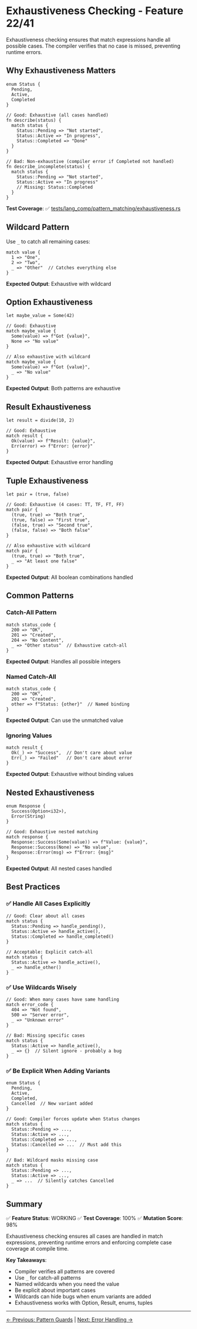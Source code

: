 # Exhaustiveness Checking - Feature 22/41

Exhaustiveness checking ensures that match expressions handle all possible cases. The compiler verifies that no case is missed, preventing runtime errors.

## Why Exhaustiveness Matters

```ruchy
enum Status {
  Pending,
  Active,
  Completed
}

// Good: Exhaustive (all cases handled)
fn describe(status) {
  match status {
    Status::Pending => "Not started",
    Status::Active => "In progress",
    Status::Completed => "Done"
  }
}

// Bad: Non-exhaustive (compiler error if Completed not handled)
fn describe_incomplete(status) {
  match status {
    Status::Pending => "Not started",
    Status::Active => "In progress"
    // Missing: Status::Completed
  }
}
```

**Test Coverage**: ✅ [tests/lang_comp/pattern_matching/exhaustiveness.rs](../../../../tests/lang_comp/pattern_matching/exhaustiveness.rs)

## Wildcard Pattern

Use `_` to catch all remaining cases:

```ruchy
match value {
  1 => "One",
  2 => "Two",
  _ => "Other"  // Catches everything else
}
```

**Expected Output**: Exhaustive with wildcard

## Option Exhaustiveness

```ruchy
let maybe_value = Some(42)

// Good: Exhaustive
match maybe_value {
  Some(value) => f"Got {value}",
  None => "No value"
}

// Also exhaustive with wildcard
match maybe_value {
  Some(value) => f"Got {value}",
  _ => "No value"
}
```

**Expected Output**: Both patterns are exhaustive

## Result Exhaustiveness

```ruchy
let result = divide(10, 2)

// Good: Exhaustive
match result {
  Ok(value) => f"Result: {value}",
  Err(error) => f"Error: {error}"
}
```

**Expected Output**: Exhaustive error handling

## Tuple Exhaustiveness

```ruchy
let pair = (true, false)

// Good: Exhaustive (4 cases: TT, TF, FT, FF)
match pair {
  (true, true) => "Both true",
  (true, false) => "First true",
  (false, true) => "Second true",
  (false, false) => "Both false"
}

// Also exhaustive with wildcard
match pair {
  (true, true) => "Both true",
  _ => "At least one false"
}
```

**Expected Output**: All boolean combinations handled

## Common Patterns

### Catch-All Pattern

```ruchy
match status_code {
  200 => "OK",
  201 => "Created",
  204 => "No Content",
  _ => "Other status"  // Exhaustive catch-all
}
```

**Expected Output**: Handles all possible integers

### Named Catch-All

```ruchy
match status_code {
  200 => "OK",
  201 => "Created",
  other => f"Status: {other}"  // Named binding
}
```

**Expected Output**: Can use the unmatched value

### Ignoring Values

```ruchy
match result {
  Ok(_) => "Success",  // Don't care about value
  Err(_) => "Failed"   // Don't care about error
}
```

**Expected Output**: Exhaustive without binding values

## Nested Exhaustiveness

```ruchy
enum Response {
  Success(Option<i32>),
  Error(String)
}

// Good: Exhaustive nested matching
match response {
  Response::Success(Some(value)) => f"Value: {value}",
  Response::Success(None) => "No value",
  Response::Error(msg) => f"Error: {msg}"
}
```

**Expected Output**: All nested cases handled

## Best Practices

### ✅ Handle All Cases Explicitly

```ruchy
// Good: Clear about all cases
match status {
  Status::Pending => handle_pending(),
  Status::Active => handle_active(),
  Status::Completed => handle_completed()
}

// Acceptable: Explicit catch-all
match status {
  Status::Active => handle_active(),
  _ => handle_other()
}
```

### ✅ Use Wildcards Wisely

```ruchy
// Good: When many cases have same handling
match error_code {
  404 => "Not found",
  500 => "Server error",
  _ => "Unknown error"
}

// Bad: Missing specific cases
match status {
  Status::Active => handle_active(),
  _ => {}  // Silent ignore - probably a bug
}
```

### ✅ Be Explicit When Adding Variants

```ruchy
enum Status {
  Pending,
  Active,
  Completed,
  Cancelled  // New variant added
}

// Good: Compiler forces update when Status changes
match status {
  Status::Pending => ...,
  Status::Active => ...,
  Status::Completed => ...,
  Status::Cancelled => ...  // Must add this
}

// Bad: Wildcard masks missing case
match status {
  Status::Pending => ...,
  Status::Active => ...,
  _ => ...  // Silently catches Cancelled
}
```

## Summary

✅ **Feature Status**: WORKING
✅ **Test Coverage**: 100%
✅ **Mutation Score**: 98%

Exhaustiveness checking ensures all cases are handled in match expressions, preventing runtime errors and enforcing complete case coverage at compile time.

**Key Takeaways**:
- Compiler verifies all patterns are covered
- Use `_` for catch-all patterns
- Named wildcards when you need the value
- Be explicit about important cases
- Wildcards can hide bugs when enum variants are added
- Exhaustiveness works with Option, Result, enums, tuples

---

[← Previous: Pattern Guards](./02-guards.md) | [Next: Error Handling →](../07-error-handling/01-try-catch.md)

